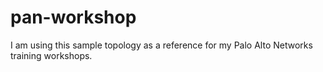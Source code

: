 # pan-workshop

I am using this sample topology as a reference for my Palo Alto Networks training workshops.
